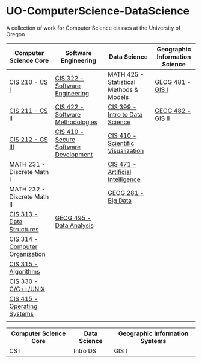 # UO-ComputerScience-DataScience
A collection of work for Computer Science classes at the University of Oregon

| Computer Science Core            | Software Engineering             | Data Science                     | Geographic Information Science   |
| -------------------------------- | -------------------------------- | -------------------------------- | -------------------------------- |
| [CIS 210 - CS I](https://github.com/noahtigner/UO-ComputerScience-DataScience/tree/master/CIS%20210%20-%20CS%20I) | [CIS 322 - Software Engineering](https://github.com/noahtigner/UO-ComputerScience-DataScience/tree/master/CIS%20322%20-%20Software%20Engineering) | MATH 425 - Statistical Methods & Models | [GEOG 481 - GIS I](https://github.com/noahtigner/UO-ComputerScience-DataScience/tree/master/GEOG%20481%20-%20Geographic%20Information%20Systems%20I) | <!--  -->
| [CIS 211 - CS II](https://github.com/noahtigner/UO-ComputerScience-DataScience/tree/master/CIS%20211%20-%20CS%20II) | [CIS 422 - Software Methodologies](https://github.com/noahtigner/UO-ComputerScience-DataScience/tree/master/CIS%20422%20-%20Software%20Methodologies) | [CIS 399 - Intro to Data Science](https://github.com/noahtigner/UO-ComputerScience-DataScience/tree/master/CIS%20399%20-%20Data%20Science) | [GEOG 482 - GIS II](https://github.com/noahtigner/UO-ComputerScience-DataScience/tree/master/GEOG%20482%20-%20Geographic%20Information%20Systems%20II) | <!--  -->
| [CIS 212 - CS III](https://github.com/noahtigner/UO-ComputerScience-DataScience/tree/master/CIS%20212%20-%20CS%20III) | [CIS 410 - Secure Software Development](https://github.com/noahtigner/UO-ComputerScience-DataScience/tree/master/CIS%20410%20-%20Secure%20Software%20Development) | [CIS 410 - Scientific Visualization](https://github.com/noahtigner/UO-ComputerScience-DataScience/tree/master/CIS%20410%20-%20Scientific%20Visualization) | | <!--  -->
| MATH 231 - Discrete Math I | | [CIS 471 - Artificial Intelligence](https://github.com/noahtigner/UO-ComputerScience-DataScience/tree/master/CIS%20471%20-%20Artificial%20Intelligence) | | <!--  -->
| MATH 232 - Discrete Math II | | [GEOG 281 - Big Data](https://github.com/noahtigner/UO-ComputerScience-DataScience/tree/master/GEOG%20281%20-%20Big%20Data) | | <!--  -->
| [CIS 313 - Data Structures](https://github.com/noahtigner/UO-ComputerScience-DataScience/tree/master/CIS%20313%20-%20Data%20Structures) | [GEOG 495 - Data Analysis](https://github.com/noahtigner/UO-ComputerScience-DataScience/tree/master/GEOG%20495%20-%20Data%20Analysis) | | | <!--  -->
| [CIS 314 - Computer Organization](https://github.com/noahtigner/UO-ComputerScience-DataScience/tree/master/CIS%20314%20-%20Computer%20Organization) | | | | <!--  -->
| [CIS 315 - Algorithms](https://github.com/noahtigner/UO-ComputerScience-DataScience/tree/master/CIS%20315%20-%20Algorithms) | | | | <!--  -->
| [CIS 330 - C/C++/UNIX](https://github.com/noahtigner/UO-ComputerScience-DataScience/tree/master/CIS%20330%20-%20C%2C%20C%2B%2B%2C%20UNIX) | | | | <!--  -->
| [CIS 415 - Operating Systems](https://github.com/noahtigner/UO-ComputerScience-DataScience/tree/master/CIS%20415%20-%20Operating%20Systems) | | | | <!--  -->
|                                  |                                  | | <!--  -->


<table>
	<tr>
		<th>Computer Science Core</th>
		<th>Data Science</th>
		<th>Geographic Information Systems</th>
	</tr>
	<tr>
		<td>CS I</td>
		<td> Intro DS</td>
		<td>GIS I</td>
	</tr>
</table>

